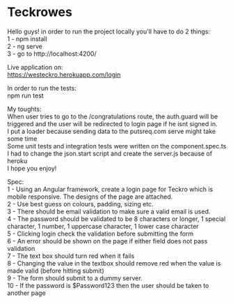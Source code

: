 # Teckrowes

Hello guys! in order to run the project locally you'll have to do 2 things:    
1 - npm install  
2 - ng serve  
3 - go to http://localhost:4200/  

Live application on:  
https://westeckro.herokuapp.com/login  
  
In order to run the tests:  
npm run test  

My toughts:  
When user tries to go to the /congratulations route, the auth.guard will be triggered and the user will be redirected to login page if he isnt signed in.  
I put a loader because sending data to the putsreq.com serve might take some time  
Some unit tests and integration tests were written on the component.spec.ts
I had to change the json.start script and create the server.js because of heroku  
I hope you enjoy!  

Spec:  
1 - Using an Angular framework, create a login page for Teckro which is mobile responsive. The designs of the page are attached.  
2 - Use best guess on colours, padding, sizing etc.  
3 - There should be email validation to make sure a valid email is used.  
4 - The password should be validated to be  8 characters or longer, 1 special character, 1 number, 1 uppercase character, 1 lower case character  
5 - Clicking login check the validation before submitting the form  
6 - An error should be shown on the page if either field does not pass validation  
7 - The text box should turn red when it fails  
8 - Changing the value in the textbox should remove red when the value is made valid (before hitting submit)  
9 - The form should submit to a dummy server.  
10 - If the password is $Password123 then the user should be taken to another page
